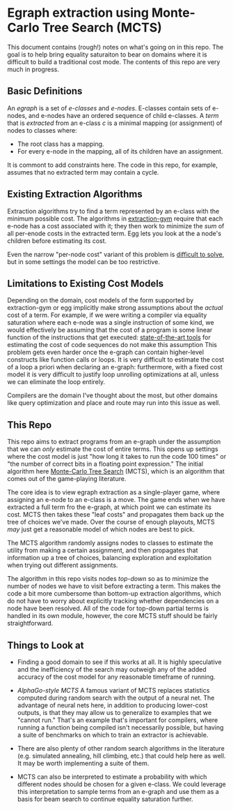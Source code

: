 # Egraph extraction using Monte-Carlo Tree Search (MCTS)

This document contains (rough!) notes on what's going on in this repo. The goal
is to help bring equality saturaiton to bear on domains where it is difficult to
build a traditional cost mode. The contents of this repo are very much in
progress.

## Basic Definitions

An *egraph* is a set of *e-classes* and *e-nodes*. E-classes contain sets of
e-nodes, and e-nodes have an ordered sequence of child e-classes. A *term* that
is *extracted* from an e-class *c* is a minimal mapping (or assignment) of nodes to
classes where:

* The root class has a mapping.
* For every e-node in the mapping, all of its children have an assignment.

It is commont to add constraints here. The code in this repo, for example,
assumes that no extracted term may contain a cycle.

## Existing Extraction Algorithms

Extraction algorithms try to find a term represented by an e-class with the
minimum possible cost. The algorithms in
[extraction-gym](https://github.com/egraphs-good/extraction-gym) require that
each e-node has a cost associated with it; they then work to minimize the *sum*
of all per-enode costs in the extracted term. Egg lets you look at the a node's
children before estimating its cost.

Even the narrow "per-node cost" variant of this problem is 
[difficult to solve](https://effect.systems/blog/egraph-extraction.html), but in
some settings the model can be too restrictive.

## Limitations to Existing Cost Models

Depending on the domain, cost models of the form supported by extraction-gym or
egg implicitly make strong assumptions about the _actual_ cost of a term. For
example, if we were writing a compiler via equality saturation where each e-node
was a single instruction of some kind, we would effectively be assuming that the
cost of a program is some linear function of the instructions that get executed:
[state-of-the-art tools](https://llvm.org/docs/CommandGuide/llvm-mca.html) for
estimating the cost of code sequences do not make this assumption
This problem gets even harder once the e-graph can contain higher-level
constructs like function calls or loops. It is very difficult to estimate the
cost of a loop a priori when declaring an e-graph: furthermore, with a fixed
cost model it is very difficult to justify loop unrolling optimizations at all,
unless we can eliminate the loop entirely.

Compilers are the domain I've thought about the most, but other domains like
query optimization and place and route may run into this issue as well.

## This Repo

This repo aims to extract programs from an e-graph under the assumption that we
can _only_ estimate the cost of entire terms. This opens up settings where the
cost model is just "how long it takes to run the code 100 times" or "the number
of correct bits in a floating point expression." The initial algorithm here
[Monte-Carlo Tree Search](https://en.wikipedia.org/wiki/Monte_Carlo_tree_search)
(MCTS), which is an algorithm that comes out of the game-playing literature.

The core idea is to view egraph extraction as a single-player game, where
assigning an e-node to an e-class is a move. The game ends when we have
extracted a full term fro the e-graph, at which point we can estimate its cost.
MCTS then takes these "leaf costs" and propagates them back up the tree of
choices we've made. Over the course of enough playouts, MCTS _may_ just get a
reasonable model of which nodes are best to pick.

The MCTS algorithm randomly assigns nodes to classes to estimate the utility
from making a certain assignment, and then propagates that information up a tree
of choices, balancing exploration and exploitation when trying out different
assignments.

The algorithm in this repo visits nodes *top-down* so as to minimize the number
of nodes we have to visit before extracting a term. This makes the code a bit
more cumbersome than bottom-up extraction algorithms, which do not have to worry
about explicitly tracking whether dependencies on a node have been resolved. All
of the code for top-down partial terms is handled in its own module, however,
the core MCTS stuff should be fairly straightforward.

## Things to Look at

* Finding a good domain to see if this works at all. It is highly speculative
and the inefficiency of the search may outweigh any of the added accuracy of the
cost model for any reasonable timeframe of running.

* *AlphaGo-style MCTS* A famous variant of MCTS replaces statistics computed
during random search with the output of a neural net. The advantage of neural 
nets here, in addition to producing lower-cost outputs, is that they may
allow us to generalize to examples that we "cannot run." That's an example
that's important for compilers, where running a function being compiled isn't
necessarily possible, but having a suite of benchmarks on which to train an
extractor is achievable.

* There are also plenty of other random search algorithms in the literature (e.g.
simulated annealing, hill climbing, etc.) that could help here as well. It may
be worth implementing a suite of them.

* MCTS can also be interpreted to estimate a probability with which different
nodes should be chosen for a given e-class. We could leverage this
interpretation to sample terms from an e-graph and use them as a basis for beam
search to continue equality saturation further.